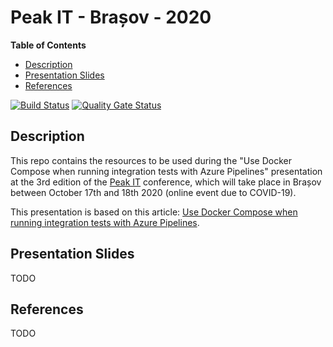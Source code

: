 # Peak IT - Brașov - 2020
**Table of Contents**  
- [Description](#description)  
- [Presentation Slides](#slides) 
- [References](#references)  

[![Build Status](https://dev.azure.com/satrapu/peak-it-2020/_apis/build/status/ci-pipeline?branchName=main)](https://dev.azure.com/satrapu/peak-it-2020/_build/latest?definitionId=8&branchName=main) [![Quality Gate Status](https://sonarcloud.io/api/project_badges/measure?project=satrapu_peak-it-2020&metric=alert_status)](https://sonarcloud.io/dashboard?id=satrapu_peak-it-2020)

<a name="description">Description</a>
--
This repo contains the resources to be used during the "Use Docker Compose when running integration tests with Azure Pipelines" presentation 
at the 3rd edition of the [Peak IT](https://peakit.ro/) conference, which will take place in Brașov between October 17th and 18th 2020 (online event due to COVID-19).  

This presentation is based on this article: [Use Docker Compose when running integration tests with Azure Pipelines](https://crossprogramming.com/2020/09/03/use-docker-compose-when-running-integration-tests-with-azure-pipelines.html).  

<a name="slides">Presentation Slides</a>
--
TODO

<a name="references">References</a>
--
TODO
